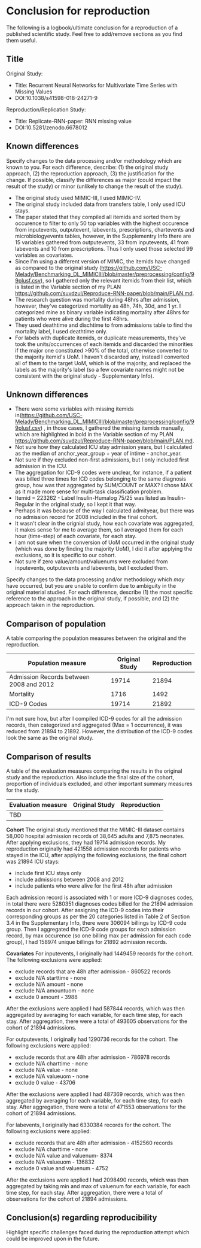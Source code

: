 # Conclusion for reproduction

The following is a logbook/ultimate conclusion for a reproduction of a published scientific study. Feel free to add/remove sections as you find them useful.

## Title

Original Study:
* Title: Recurrent Neural Networks for Multivariate Time Series with Missing Values
* DOI:10.1038/s41598-018-24271-9

Reproduction/Replication Study:
* Title: Replicate-RNN-paper: RNN missing value
* DOI:10.5281/zenodo.6678012


## Known differences

Specify changes to the data processing and/or methodology which are known to you. For each difference, describe: (1) the original study approach, (2) the reproduction approach, (3) the justification for the change. If possible, classify the differences as major (could impact the result of the study) or minor (unlikely to change the result of the study).

* The original study used MIMIC-III, I used MIMIC-IV.
* The original study included data from transfers table, I only used ICU stays. 
* The paper stated that they compiled all itemids and sorted them by occurence to filter to only 50 top variables with the highest occurence from inputevents, outputevent, labevents, prescriptions, chartevents and microbiologyevents tables, however, in the Supplementry Info there are 15 variables gathered from outputevents, 33 from inputevents, 41 from labevents and 10 from prescriptions. Thus I only used those selected 99 variables as covariates.
* Since I'm using a different version of MIMIC, the itemids have changed as compared to the original study (https://github.com/USC-Melady/Benchmarking_DL_MIMICIII/blob/master/preprocessing/config/99plusf.csv), so I gathered only the relevant itemids from their list, which is listed in the Variable section of my PLAN https://github.com/suvdzul/Reproduce-RNN-paper/blob/main/PLAN.md. 
* The research question was mortality during 48hrs after admission, however, they've categorized mortality as 48h, 74h, 30d, and 1 yr. I categorized mine as binary variable indicating mortality after 48hrs for patients who were alive during the first 48hrs.
* They used deathtime and dischtime to from admissions table to find the mortality label, I used deathtime only.
* For labels with duplicate itemids, or duplicate measurements, they've took the units/occurrences of each itemids and discarded the minorities if the major one constituted >90% of the total, otherwise converted to the majority itemid's UoM. I haven't discarded any, instead I converted all of them to the target UoM, which is of the majority, and replaced the labels as the majority's label (so a few covariate names might not be consistent with the original study - Supplementary Info).


## Unknown differences

* There were some variables with missing itemids in(https://github.com/USC-Melady/Benchmarking_DL_MIMICIII/blob/master/preprocessing/config/99plusf.csv) , in those cases, I gathered the missing itemids manually, which are highlighted in bold in the Variable section of my PLAN https://github.com/suvdzul/Reproduce-RNN-paper/blob/main/PLAN.md. 
* Not sure how they calculated ICU stay admission years, but I calculated as the median of anchor_year_group + year of intime - anchor_year. 
* Not sure if they excluded non-first admissions, but I only included first admission in the ICU. 
* The aggregation for ICD-9 codes were unclear, for instance, if a patient was billed three times for ICD codes belonging to the same diagnosis group, how was that aggregated by SUM/COUNT or MAX? I chose MAX as it made more sense for multi-task classification problem.
* Itemid = 223262 - Label Insulin-Humalog 75/25 was listed as Insulin-Regular in the original study, so I kept it that way.
* Perhaps it was because of the way I calculated admityear, but there was no admission record for 2008 included in the final cohort.
* It wasn't clear in the orignial study, how each covariate was aggregated, it makes sense for me to average them, so I averaged them for each hour (time-step) of each covariate, for each stay.
* I am not sure when the conversion of UoM occurred in the original study (which was done by finding the majority UoM), I did it after applying the exclusions, so it is specific to our cohort.
* Not sure if zero value/amount/valuenums were excluded from inputevents, outputevents and labevents, but I excluded them.


Specify changes to the data processing and/or methodology which *may* have occurred, but you are unable to confirm due to ambiguity in the original material studied. For each difference, describe (1) the most specific reference to the approach in the original study, if possible, and (2) the approach taken in the reproduction.

## Comparison of population

A table comparing the population measures between the original and the reproduction.

Population measure | Original Study | Reproduction
--- | --- | ---
Admission Records between 2008 and 2012 | 19714 | 21894
Mortality |1716 | 1492
ICD-9 Codes| 19714 | 21892

I'm not sure how, but after I compiled ICD-9 codes for all the admission records, then categorized and aggregated (Max = 1 occurrence), it was reduced from 21894 to 21892. However, the distribution of the ICD-9 codes look the same as the original study.

## Comparison of results

A table of the evaluation measures comparing the results in the original study and the reproduction. Also include the final size of the cohort, proportion of individuals excluded, and other important summary measures for the study.

Evaluation measure | Original Study | Reproduction
--- | --- | ---
TBD | | 

**Cohort**
The original study mentioned that the MIMIC-III dataset contains 58,000 hospital admission records of 38,645 adults and 7,875 neonates. After applying exclusions, they had 19714 admission records. My reproduction originally had 421558 admission records for patients who stayed in the ICU, after applying the following exclusions, the final cohort was 21894 ICU stays:
- include first ICU stays only
- include admissions between 2008 and 2012
- include patients who were alive for the first 48h after admission

Each admission record is associated with 1 or more ICD-9 diagnoses codes, in total there were 5280351 diagnoses codes billed for the 21894 admission records in our cohort. After assigning the ICD-9 codes into their corresponding groups as per the 20 categories listed in Table 2 of Section 3.4 in the Supplementary Info, there were 306094 billings by ICD-9 code group. Then I aggregated the ICD-9 code groups for each admission record, by max occurence (so one billing max per admission for each code group), I had 158974 unique billings for 21892 admission records.

**Covariates**
For inputevents, I originally had 1449459 records for the cohort. The following exclusions were applied:
- exclude records that are 48h after admission - 860522 records
- exclude N/A starttime - none
- exclude N/A amount - none
- exclude N/A amountuom - none
- exclude 0 amount - 3988

After the exclusions were applied I had 587844 records, which was then aggregated by averaging for each variable, for each time step, for each stay. After aggregation, there were a total of 493605 observations for the cohort of 21894 admissions.

For outputevents, I originally had 1290736 records for the cohort. The following exclusions were applied:
- exclude records that are 48h after admission - 786978 records
- exclude N/A charttime - none
- exclude N/A value - none
- exclude N/A valueuom - none
- exclude 0 value - 43706

After the exclusions were applied I had 487369 records, which was then aggregated by averaging for each variable, for each time step, for each stay. After aggregation, there were a total of 471553 observations for the cohort of 21894 admissions.

For labevents, I originally had 6330384 records for the cohort. The following exclusions were applied:
- exclude records that are 48h after admission - 4152560 records
- exclude N/A charttime - none
- exclude N/A value and valuenum- 8374
- exclude N/A valueuom - 136832
- exclude 0 value and valuenum - 4752

After the exclusions were applied I had 2098490 records, which was then aggregated by taking min and max of valuenum for each variable, for each time step, for each stay. After aggregation, there were a total of  observations for the cohort of 21894 admissions.

## Conclusion(s) regarding reproducibility

Highlight specific challenges faced during the reproduction attempt which could be improved upon in the future.
